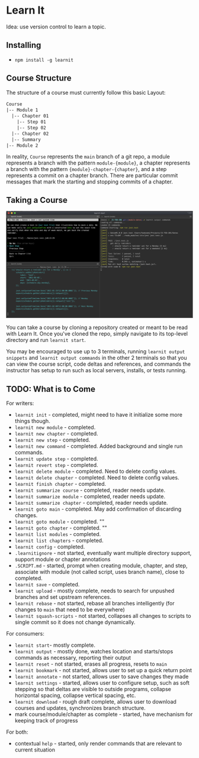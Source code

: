 # Learn It

Idea: use version control to learn a topic.

## Installing

 - `npm install -g learnit`

## Course Structure

The structure of a course must currently follow this basic Layout:

```
Course
|-- Module 1
  |-- Chapter 01
    |-- Step 01
    |-- Step 02
  |-- Chapter 02
  |-- Summary
|-- Module 2
```

In reality, `Course` represents the `main` branch of a git repo, a module represents a
branch with the pattern `module-{module}`, a chapter represents a branch with the
pattern `{module}-chapter-{chapter}`, and a step represents a commit on a chapter branch.
There are particular commit messages that mark the starting and stopping commits of a
chapter.

## Taking a Course

![Suggested Setup](./suggested-setup.png)

You can take a course by cloning a repository created or meant to be read with Learn It.
Once you've cloned the repo, simply navigate to its top-level directory and run `learnit start`.

You may be encouraged to use up to 3 terminals, running `learnit output snippets` and
`learnit output commands` in the other 2 terminals so that you can view the course script,
code deltas and references, and commands the instructor has setup to run such as local servers,
installs, or tests running.

## TODO: What is to Come

For writers:

 - `learnit init` - completed, might need to have it initialize some more things though.
 - `learnit new module` - completed.
 - `learnit new chapter` - completed.
 - `learnit new step` - completed.
 - `learnit new command` - completed. Added background and single run commands.
 - `learnit update step` - completed.
 - `learnit revert step` - completed.
 - `learnit delete module` - completed. Need to delete config values.
 - `learnit delete chapter` - completed. Need to delete config values.
 - `learnit finish chapter` - completed.
 - `learnit summarize course` - completed, reader needs update.
 - `learnit summarize module` - completed, reader needs update.
 - `learnit summarize chapter` - completed, reader needs update.
 - `learnit goto main` - completed. May add confirmation of discarding changes.
 - `learnit goto module` - completed. ""
 - `learnit goto chapter` - completed. ""
 - `learnit list modules` - completed.
 - `learnit list chapters` - completed.
 - `learnit config` - completed.
 - `.learnitignore` - not started, eventually want multiple directory support, support module or chapter annotations
 - `.SCRIPT.md` - started, prompt when creating module, chapter, and step, associate with module (not called script, uses branch name), close to completed.
 - `learnit save` - completed.
 - `learnit upload` - mostly complete, needs to search for unpushed branches and set upstream references.
 - `learnit rebase` - not started, rebase all branches intelligently (for changes to `main` that need to be everywhere)
 - `learnit squash-scripts` - not started, collapses all changes to scripts to single commit so it does not change dynamically.

For consumers:

 - `learnit start`- mostly complete.
 - `learnit output` - mostly done, watches location and starts/stops commands as necessary, reporting their output
 - `learnit reset` - not started, erases all progress, resets to `main`
 - `learnit bookmark` - not started, allows user to set up a quick return point
 - `learnit annotate` - not started, allows user to save changes they made
 - `learnit settings` - started, allows user to configure setup, such as soft stepping so that deltas are visible to outside programs, collapse horizontal spacing, collapse vertical spacing, etc.
 - `learnit download` - rough draft complete, allows user to download courses and updates, synchronizes branch structure.
 - mark course/module/chapter as complete - started, have mechanism for keeping track of progress

For both:

 - contextual `help` - started, only render commands that are relevant to current situation

